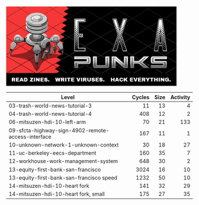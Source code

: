  ![](header.jpg)


| Level                                              | Cycles | Size | Activity |
| -------------------------------------------------- | -----: | ---: | -------: |
| 03-trash-world-news-tutorial-3                     |     11 |   13 |        4 |
| 04-trash-world-news-tutorial-4                     |    408 |   12 |        2 |
| 06-mitsuzen-hdi-10-left-arm                        |     70 |   21 |      133 |
| 09-sfcta-highway-sign-4902-remote-access-interface |    167 |   11 |        1 |
| 10-unknown-network-1-unknown-context               |     30 |   18 |       27 |
| 11-uc-berkeley-eecs-department                     |    160 |   35 |        7 |
| 12-workhouse-work-management-system                |    648 |   30 |        2 |
| 13-equity-first-bank-san-francisco                 |   3024 |   16 |       10 |
| 13-equity-first-bank-san-francisco speed           |   1232 |   50 |       10 |
| 14-mitsuzen-hdi-10-heart fork                      |    141 |   32 |       29 |
| 14-mitsuzen-hdi-10-heart fork, small               |    175 |   27 |       35 |

